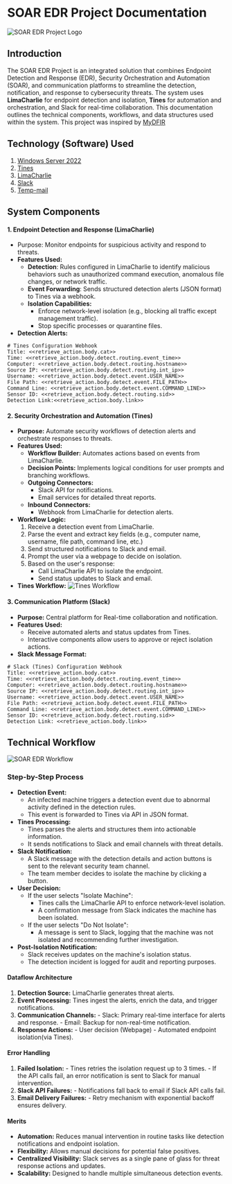# SOAR EDR Project Documentation 
![SOAR EDR Project Logo](./assest/logo.png)
## Introduction
The SOAR EDR Project is an integrated solution that combines Endpoint Detection and Response (EDR), Security Orchestration and Automation (SOAR), and communication platforms to streamline the detection, notification, and response to cybersecurity threats. The system uses **LimaCharlie** for endpoint detection and isolation, **Tines** for automation and orchestration, and Slack for real-time collaboration. This documentation outlines the technical components, workflows, and data structures used within the system. This project was inspired by [MyDFIR](https://www.mydfir.com/)

## Technology (Software) Used
1. [Windows Server 2022](https://www.microsoft.com/en-us/evalcenter/evaluate-windows-server-2022)
2. [Tines](https://www.tines.com/)
3. [LimaCharlie](https://limacharlie.io/)
4. [Slack](https://slack.com/intl/en-in)
5. [Temp-mail](https://temp-mail.org) 

## System Components
#### 1. Endpoint Detection and Response (LimaCharlie)
  - Purpose: Monitor endpoints for suspicious activity and respond to threats.
  - **Features Used:**
    - **Detection**: Rules configured in LimaCharlie to identify malicious behaviors such as unauthorized command execution, anomalous file changes, or network traffic.
    - **Event Forwarding**: Sends structured detection alerts (JSON format) to Tines via a webhook.
    - **Isolation Capabilities:**
      - Enforce network-level isolation (e.g., blocking all traffic except management traffic).
      - Stop specific processes or quarantine files.
  - **Detection Alerts:**
   ```
   # Tines Configuration Webhook
   Title: <<retrieve_action.body.cat>>
   Time: <<retrieve_action.body.detect.routing.event_time>>
   Computer: <<retrieve_action.body.detect.routing.hostname>>
   Source IP: <<retrieve_action.body.detect.routing.int_ip>>
   Username: <<retrieve_action.body.detect.event.USER_NAME>>
   File Path: <<retrieve_action.body.detect.event.FILE_PATH>>
   Command Line: <<retrieve_action.body.detect.event.COMMAND_LINE>>
   Sensor ID: <<retrieve_action.body.detect.routing.sid>>
   Detection Link:<<retrieve_action.body.link>>
   ```
#### 2. Security Orchestration and Automation (Tines)
  - **Purpose:** Automate security workflows of detection alerts and orchestrate responses to threats.
  - **Features Used:**
    - **Workflow Builder:** Automates actions based on events from LimaCharlie.
    - **Decision Points:** Implements logical conditions for user prompts and branching workflows.
    - **Outgoing Connectors:**
      - Slack API for notifications.
      - Email services for detailed threat reports.
    - **Inbound Connectors:**
      - Webhook from LimaCharlie for detection alerts.
  - **Workflow Logic:**
      1. Receive a detection event from LimaCharlie.
      2. Parse the event and extract key fields (e.g., computer name, username, file path, command line, etc.)
      3. Send structured notifications to Slack and email.
      4. Prompt the user via a webpage to decide on isolation.
      5. Based on the user's response:
            - Call LimaCharlie API to isolate the endpoint.
            - Send status updates to Slack and email.
  - **Tines Workflow:**
  ![Tines Workflow](./assest/tinesWorkflow.png)
#### 3. Communication Platform (Slack)
  - **Purpose:** Central platform for Real-time collaboration and notification.
  - **Features Used:**
    - Receive automated alerts and status updates from Tines.
    - Interactive components allow users to approve or reject isolation actions.
  - **Slack Message Format:**
  ```
  # Slack (Tines) Configuration Webhook
  Title: <<retrieve_action.body.cat>>
  Time: <<retrieve_action.body.detect.routing.event_time>>
  Computer: <<retrieve_action.body.detect.routing.hostname>>
  Source IP: <<retrieve_action.body.detect.routing.int_ip>>
  Username: <<retrieve_action.body.detect.event.USER_NAME>>
  File Path: <<retrieve_action.body.detect.event.FILE_PATH>>
  Command Line: <<retrieve_action.body.detect.event.COMMAND_LINE>>
  Sensor ID: <<retrieve_action.body.detect.routing.sid>>
  Detection Link: <<retrieve_action.body.link>>
  ```   
## Technical Workflow
![SOAR EDR Workflow](./assest/workflow.png)
### Step-by-Step Process
  - **Detection Event:**
    - An infected machine triggers a detection event due to abnormal activity defined in the detection rules.
    - This event is forwarded to Tines via API in JSON format.
  - **Tines Processing:**
    - Tines parses the alerts and structures them into actionable information.
    - It sends notifications to Slack and email channels with threat details.
  - **Slack Notification:**
    - A Slack message with the detection details and action buttons is sent to the relevant security team channel.
    - The team member decides to isolate the machine by clicking a button.
  - **User Decision:**
    - If the user selects "Isolate Machine":
        - Tines calls the LimaCharlie API to enforce network-level isolation.
        - A confirmation message from Slack indicates the machine has been isolated.
    - If the user selects "Do Not Isolate":
        - A message is sent to Slack, logging that the machine was not isolated and recommending further investigation.
  - **Post-Isolation Notification:**
     - Slack receives updates on the machine's isolation status.
     - The detection incident is logged for audit and reporting purposes.
#### Dataflow Architecture
  1. **Detection Source:** LimaCharlie generates threat alerts.
  2. **Event Processing:** Tines ingest the alerts, enrich the data, and trigger notifications.
  3. **Communication Channels:**
    - Slack: Primary real-time interface for alerts and response.
    - Email: Backup for non-real-time notification.
  4. **Response Actions:**
    - User decision (Webpage)
    - Automated endpoint isolation(via Tines).
#### Error Handling
  1. **Failed Isolation:**
    - Tines retries the isolation request up to 3 times.
    - If the API calls fail, an error notification is sent to Slack for manual intervention.
  2. **Slack API Failures:**
    - Notifications fall back to email if Slack API calls fail.
  3. **Email Delivery Failures:**
    - Retry mechanism with exponential backoff ensures delivery.
#### Merits
  - **Automation:** Reduces manual intervention in routine tasks like detection notifications and endpoint isolation.
  - **Flexibility:** Allows manual decisions for potential false positives.
  - **Centralized Visibility:** Slack serves as a single pane of glass for threat response actions and updates.
  - **Scalability:** Designed to handle multiple simultaneous detection events.

